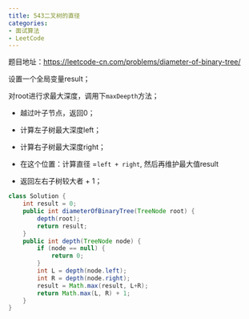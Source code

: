 ```yaml
---
title: 543二叉树的直径
categories: 
- 面试算法
- LeetCode
---
```


题目地址：https://leetcode-cn.com/problems/diameter-of-binary-tree/

设置一个全局变量result；

对root进行求最大深度，调用下`maxDeepth`方法；

* 越过叶子节点，返回0；

* 计算左子树最大深度left；

* 计算右子树最大深度right；

* 在这个位置：计算直径 =` left + right `, 然后再维护最大值result

* 返回左右子树较大者 + 1；

````java
class Solution {
    int result = 0;
    public int diameterOfBinaryTree(TreeNode root) {
        depth(root);
        return result;
    }
    public int depth(TreeNode node) {
        if (node == null) {
            return 0;
        }
        int L = depth(node.left);
        int R = depth(node.right);
        result = Math.max(result, L+R);
        return Math.max(L, R) + 1;
    }
}
````

